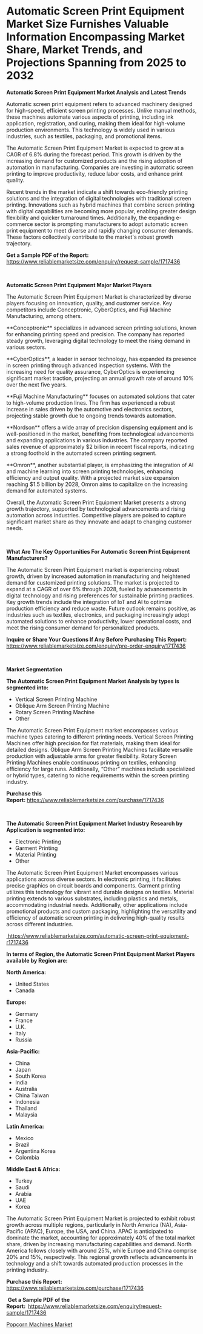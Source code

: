 <p><h1>Automatic Screen Print Equipment Market Size Furnishes Valuable Information Encompassing Market Share, Market Trends, and Projections Spanning from 2025 to 2032</h1></p><p><strong>Automatic Screen Print Equipment Market Analysis and Latest Trends</strong></p>
<p><p>Automatic screen print equipment refers to advanced machinery designed for high-speed, efficient screen printing processes. Unlike manual methods, these machines automate various aspects of printing, including ink application, registration, and curing, making them ideal for high-volume production environments. This technology is widely used in various industries, such as textiles, packaging, and promotional items.</p><p>The Automatic Screen Print Equipment Market is expected to grow at a CAGR of 6.8% during the forecast period. This growth is driven by the increasing demand for customized products and the rising adoption of automation in manufacturing. Companies are investing in automatic screen printing to improve productivity, reduce labor costs, and enhance print quality.</p><p>Recent trends in the market indicate a shift towards eco-friendly printing solutions and the integration of digital technologies with traditional screen printing. Innovations such as hybrid machines that combine screen printing with digital capabilities are becoming more popular, enabling greater design flexibility and quicker turnaround times. Additionally, the expanding e-commerce sector is prompting manufacturers to adopt automatic screen print equipment to meet diverse and rapidly changing consumer demands. These factors collectively contribute to the market's robust growth trajectory.</p></p>
<p><strong>Get a Sample PDF of the Report:&nbsp;</strong> <a href="https://www.reliablemarketsize.com/enquiry/request-sample/1717436?utm_campaign=2384&utm_medium=2&utm_source=Github&utm_content=ia&utm_term=25032025&utm_id=automatic-screen-print-equipment">https://www.reliablemarketsize.com/enquiry/request-sample/1717436</a></p>
<p>&nbsp;</p>
<p><strong>Automatic Screen Print Equipment Major Market Players</strong></p>
<p><p>The Automatic Screen Print Equipment Market is characterized by diverse players focusing on innovation, quality, and customer service. Key competitors include Conceptronic, CyberOptics, and Fuji Machine Manufacturing, among others.</p><p>**Conceptronic** specializes in advanced screen printing solutions, known for enhancing printing speed and precision. The company has reported steady growth, leveraging digital technology to meet the rising demand in various sectors.</p><p>**CyberOptics**, a leader in sensor technology, has expanded its presence in screen printing through advanced inspection systems. With the increasing need for quality assurance, CyberOptics is experiencing significant market traction, projecting an annual growth rate of around 10% over the next five years.</p><p>**Fuji Machine Manufacturing** focuses on automated solutions that cater to high-volume production lines. The firm has experienced a robust increase in sales driven by the automotive and electronics sectors, projecting stable growth due to ongoing trends towards automation.</p><p>**Nordson** offers a wide array of precision dispensing equipment and is well-positioned in the market, benefiting from technological advancements and expanding applications in various industries. The company reported sales revenue of approximately $2 billion in recent fiscal reports, indicating a strong foothold in the automated screen printing segment.</p><p>**Omron**, another substantial player, is emphasizing the integration of AI and machine learning into screen printing technologies, enhancing efficiency and output quality. With a projected market size expansion reaching $1.5 billion by 2028, Omron aims to capitalize on the increasing demand for automated systems.</p><p>Overall, the Automatic Screen Print Equipment Market presents a strong growth trajectory, supported by technological advancements and rising automation across industries. Competitive players are poised to capture significant market share as they innovate and adapt to changing customer needs.</p></p>
<p>&nbsp;</p>
<p><strong>What Are The Key Opportunities For Automatic Screen Print Equipment Manufacturers?</strong></p>
<p><p>The Automatic Screen Print Equipment market is experiencing robust growth, driven by increased automation in manufacturing and heightened demand for customized printing solutions. The market is projected to expand at a CAGR of over 6% through 2028, fueled by advancements in digital technology and rising preferences for sustainable printing practices. Key growth trends include the integration of IoT and AI to optimize production efficiency and reduce waste. Future outlook remains positive, as industries such as textiles, electronics, and packaging increasingly adopt automated solutions to enhance productivity, lower operational costs, and meet the rising consumer demand for personalized products.</p></p>
<p><strong>Inquire or Share Your Questions If Any Before Purchasing This Report:</strong> <a href="https://www.reliablemarketsize.com/enquiry/pre-order-enquiry/1717436?utm_campaign=2384&utm_medium=2&utm_source=Github&utm_content=ia&utm_term=25032025&utm_id=automatic-screen-print-equipment">https://www.reliablemarketsize.com/enquiry/pre-order-enquiry/1717436</a></p>
<p>&nbsp;</p>
<p><strong>Market Segmentation</strong></p>
<p><strong>The Automatic Screen Print Equipment Market Analysis by types is segmented into:</strong></p>
<p><ul><li>Vertical Screen Printing Machine</li><li>Oblique Arm Screen Printing Machine</li><li>Rotary Screen Printing Machine</li><li>Other</li></ul></p>
<p><p>The Automatic Screen Print Equipment market encompasses various machine types catering to different printing needs. Vertical Screen Printing Machines offer high precision for flat materials, making them ideal for detailed designs. Oblique Arm Screen Printing Machines facilitate versatile production with adjustable arms for greater flexibility. Rotary Screen Printing Machines enable continuous printing on textiles, enhancing efficiency for large runs. Additionally, “Other” machines include specialized or hybrid types, catering to niche requirements within the screen printing industry.</p></p>
<p><strong>Purchase this Report:&nbsp;</strong><a href="https://www.reliablemarketsize.com/purchase/1717436?utm_campaign=2384&utm_medium=2&utm_source=Github&utm_content=ia&utm_term=25032025&utm_id=automatic-screen-print-equipment">https://www.reliablemarketsize.com/purchase/1717436</a></p>
<p>&nbsp;</p>
<p><strong>The Automatic Screen Print Equipment Market Industry Research by Application is segmented into:</strong></p>
<p><ul><li>Electronic Printing</li><li>Garment Printing</li><li>Material Printing</li><li>Other</li></ul></p>
<p><p>The Automatic Screen Print Equipment Market encompasses various applications across diverse sectors. In electronic printing, it facilitates precise graphics on circuit boards and components. Garment printing utilizes this technology for vibrant and durable designs on textiles. Material printing extends to various substrates, including plastics and metals, accommodating industrial needs. Additionally, other applications include promotional products and custom packaging, highlighting the versatility and efficiency of automatic screen printing in delivering high-quality results across different industries.</p></p>
<p><a href="https://www.reliablemarketsize.com/automatic-screen-print-equipment-r1717436?utm_campaign=2384&utm_medium=2&utm_source=Github&utm_content=ia&utm_term=25032025&utm_id=automatic-screen-print-equipment">&nbsp;https://www.reliablemarketsize.com/automatic-screen-print-equipment-r1717436</a></p>
<p><strong>In terms of Region, the Automatic Screen Print Equipment Market Players available by Region are:</strong></p>
<p>
    <p> <strong> North America: </strong>
        <ul>
            <li>United States</li>
            <li>Canada</li>
        </ul>
        </p> 
    <p> <strong> Europe: </strong>
        <ul>
            <li>Germany</li>
            <li>France</li>
            <li>U.K.</li>
            <li>Italy</li>
            <li>Russia</li>
        </ul>
        </p> 
    <p> <strong> Asia-Pacific: </strong>
        <ul>
            <li>China</li>
            <li>Japan</li>
            <li>South Korea</li>
            <li>India</li>
            <li>Australia</li>
            <li>China Taiwan</li>
            <li>Indonesia</li>
            <li>Thailand</li>
            <li>Malaysia</li>
        </ul>
        </p> 
    <p> <strong> Latin America: </strong>
        <ul>
            <li>Mexico</li>
            <li>Brazil</li>
            <li>Argentina Korea</li>
            <li>Colombia</li>
        </ul>
        </p> 
    <p> <strong> Middle East & Africa: </strong>
        <ul>
            <li>Turkey</li>
            <li>Saudi</li>
            <li>Arabia</li>
            <li>UAE</li>
            <li>Korea</li>
        </ul>
    </p>
    </p>
<p><p>The Automatic Screen Print Equipment Market is projected to exhibit robust growth across multiple regions, particularly in North America (NA), Asia-Pacific (APAC), Europe, the USA, and China. APAC is anticipated to dominate the market, accounting for approximately 40% of the total market share, driven by increasing manufacturing capabilities and demand. North America follows closely with around 25%, while Europe and China comprise 20% and 15%, respectively. This regional growth reflects advancements in technology and a shift towards automated production processes in the printing industry.</p></p>
<p><strong>Purchase this Report: </strong><a href="https://www.reliablemarketsize.com/purchase/1717436?utm_campaign=2384&utm_medium=2&utm_source=Github&utm_content=ia&utm_term=25032025&utm_id=automatic-screen-print-equipment">https://www.reliablemarketsize.com/purchase/1717436</a></p>
<p>&nbsp;<strong>Get a Sample PDF of the Report:&nbsp;&nbsp;</strong><a href="https://www.reliablemarketsize.com/enquiry/request-sample/1717436?utm_campaign=2384&utm_medium=2&utm_source=Github&utm_content=ia&utm_term=25032025&utm_id=automatic-screen-print-equipment">https://www.reliablemarketsize.com/enquiry/request-sample/1717436</a></p>
<p><strong></strong></p>
<p><p><a href="https://github.com/shondapmbau/Market-Research-Report-List-1/blob/main/popcorn-machines-market.md?utm_campaign=2384&utm_medium=2&utm_source=Github&utm_content=ia&utm_term=25032025&utm_id=automatic-screen-print-equipment">Popcorn Machines Market</a></p></p>